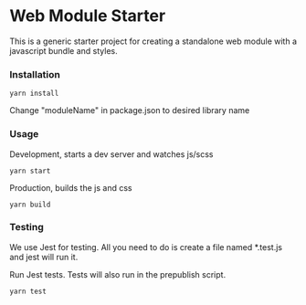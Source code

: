 # Web Module Starter
This is a generic starter project for creating a standalone web module with a javascript bundle and styles.

### Installation
```
yarn install
```
Change "moduleName" in package.json to desired library name

### Usage
Development, starts a dev server and watches js/scss
```
yarn start
```
Production, builds the js and css
```
yarn build
```
 
### Testing
We use Jest for testing. All you need to do is create a file named *.test.js and jest will run it.

Run Jest tests. Tests will also run in the prepublish script.
```
yarn test
```
